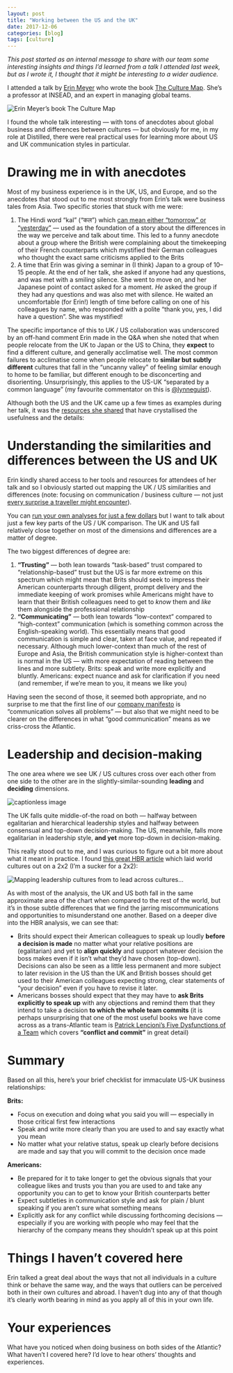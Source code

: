 ```yaml
---
layout: post
title: "Working between the US and the UK"
date: 2017-12-06
categories: [blog]
tags: [culture]
---
```


_This post started as an internal message to share with our team some interesting insights and things I’d learned from a talk I attended last week, but as I wrote it, I thought that it might be interesting to a wider audience._

I attended a talk by [Erin Meyer](http://www.erinmeyer.com/) who wrote the book [The Culture Map](http://erinmeyer.com/book/). She’s a professor at INSEAD, and an expert in managing global teams.

![Erin Meyer’s book The Culture Map](https://miro.medium.com/v2/resize:fit:880/format:webp/1*mETdVwbnXNRgWilbQ4nW9Q.png)

I found the whole talk interesting — with tons of anecdotes about global business and differences between cultures — but obviously for me, in my role at Distilled, there were real practical uses for learning more about US and UK communication styles in particular.

Drawing me in with anecdotes
============================

Most of my business experience is in the UK, US, and Europe, and so the anecdotes that stood out to me most strongly from Erin’s talk were business tales from Asia. Two specific stories that stuck with me were:

1.  The Hindi word “kal” (“कल”) which [can mean either “tomorrow” or “yesterday”](https://www.quora.com/Why-is-the-word-for-tomorrow-and-yesterday-%E2%80%9Ckal-%E2%80%9D-the-same-in-Hindi-Urdu-because-if-there-was-or-is-unnecessary-to-differentiate-the-two-if-the-meaning-is-apparent-from-its-context-then-how-is-this-not-the-case-with-languages) — used as the foundation of a story about the differences in the way we perceive and talk about time. This led to a funny anecdote about a group where the British were complaining about the timekeeping of their French counterparts which mystified their German colleagues who thought the exact same criticisms applied to the Brits
2.  A time that Erin was giving a seminar in (I think) Japan to a group of 10–15 people. At the end of her talk, she asked if anyone had any questions, and was met with a smiling silence. She went to move on, and her Japanese point of contact asked for a moment. _He_ asked the group if they had any questions and was also met with silence. He waited an uncomfortable (for Erin!) length of time before calling on one of his colleagues by name, who responded with a polite “thank you, yes, I did have a question”. She was mystified!

The specific importance of this to UK / US collaboration was underscored by an off-hand comment Erin made in the Q&A when she noted that when people relocate from the UK to Japan or the US to China, they **expect** to find a different culture, and generally acclimatise well. The most common failures to acclimatise come when people relocate to **similar but subtly different** cultures that fall in the “uncanny valley” of feeling similar enough to home to be familiar, but different enough to be disconcerting and disorienting. Unsurprisingly, this applies to the US-UK “separated by a common language” (my favourite commentator on this is [@lynneguist](https://twitter.com/lynneguist)).

Although both the US and the UK came up a few times as examples during her talk, it was the [resources she shared](http://erinmeyer.com/tools/) that have crystallised the usefulness and the details:

Understanding the similarities and differences between the US and UK
====================================================================

Erin kindly shared access to her tools and resources for attendees of her talk and so I obviously started out mapping the UK / US similarities and differences (note: focusing on communication / business culture — not just [every surprise a traveller might encounter](https://www.quora.com/What-is-most-shocking-thing-to-find-when-someone-from-the-USA-visits-Europe)).

You can [run your own analyses for just a few dollars](http://erinmeyer.com/tools/culture-map-premium/) but I want to talk about just a few key parts of the US / UK comparison. The UK and US fall relatively close together on most of the dimensions and differences are a matter of degree.

The two biggest differences of degree are:

1.  **“Trusting”** — both lean towards “task-based” trust compared to “relationship-based” trust but the US is far more extreme on this spectrum which might mean that Brits should seek to impress their American counterparts through diligent, prompt delivery and the immediate keeping of work promises while Americans might have to learn that their British colleagues need to get to _know_ them and _like_ them alongside the professional relationship
2.  **“Communicating”** — both lean towards “low-context” compared to “high-context” communication (which is something common across the English-speaking world). This essentially means that good communication is simple and clear, taken at face value, and repeated if necessary. Although much lower-context than much of the rest of Europe and Asia, the British communication style is higher-context than is normal in the US — with more expectation of reading between the lines and more subtlety. Brits: speak and write more explicitly and bluntly. Americans: expect nuance and ask for clarification if you need (and remember, if we’re mean to you, it means we like you)

Having seen the second of those, it seemed both appropriate, and no surprise to me that the first line of our [company manifesto](https://www.distilled.net/manifesto/) is “communication solves all problems” — but also that we might need to be clearer on the differences in what “good communication” means as we criss-cross the Atlantic.

Leadership and decision-making
==============================

The one area where we see UK / US cultures cross over each other from one side to the other are in the slightly-similar-sounding **leading** and **deciding** dimensions.

![captionless image](https://miro.medium.com/v2/resize:fit:1400/format:webp/1*0ZUWkGWSnn19ysXoRUuMcg.png)

The UK falls quite middle-of-the road on both — halfway between egalitarian and hierarchical leadership styles and halfway between consensual and top-down decision-making. The US, meanwhile, falls more egalitarian in leadership style, **and yet** more top-down in decision-making.

This really stood out to me, and I was curious to figure out a bit more about what it meant in practice. I found [this great HBR article](https://hbr.org/2017/07/being-the-boss-in-brussels-boston-and-beijing) which laid world cultures out on a 2x2 (I’m a sucker for a 2x2):

![Mapping leadership cultures from to lead across cultures…](https://miro.medium.com/v2/resize:fit:2000/format:webp/1*bk5nieJ6GkWKFf88vn7JKg.png)

As with most of the analysis, the UK and US both fall in the same approximate area of the chart when compared to the rest of the world, but it’s in those subtle differences that we find the jarring miscommunications and opportunities to misunderstand one another. Based on a deeper dive into the HBR analysis, we can see that:

*   Brits should expect their American colleagues to speak up loudly **before a decision is made** no matter what your relative positions are (egalitarian) and yet to **align quickly** and support whatever decision the boss makes even if it isn’t what they’d have chosen (top-down). Decisions can also be seen as a little less permanent and more subject to later revision in the US than the UK and British bosses should get used to their American colleagues expecting strong, clear statements of “your decision” even if you have to revise it later.
*   Americans bosses should expect that they may have to **ask Brits explicitly to speak up** with any objections and remind them that they intend to take a decision **to which the whole team commits** (it is perhaps unsurprising that one of the most useful books we have come across as a trans-Atlantic team is [Patrick Lencioni’s Five Dysfunctions of a Team](https://www.tablegroup.com/books/dysfunctions) which covers **“conflict and commit”** in great detail)

Summary
=======

Based on all this, here’s your brief checklist for immaculate US-UK business relationships:

**Brits:**

*   Focus on execution and doing what you said you will — especially in those critical first few interactions
*   Speak and write more clearly than you are used to and say exactly what you mean
*   No matter what your relative status, speak up clearly before decisions are made and say that you will commit to the decision once made

**Americans:**

*   Be prepared for it to take longer to get the obvious signals that your colleague likes and trusts you than you are used to and take any opportunity you can to get to know your British counterparts better
*   Expect subtleties in communication style and ask for plain / blunt speaking if you aren’t sure what something means
*   Explicitly ask for any conflict while discussing forthcoming decisions — especially if you are working with people who may feel that the hierarchy of the company means they shouldn’t speak up at this point

Things I haven’t covered here
=============================

Erin talked a great deal about the ways that not all individuals in a culture think or behave the same way, and the ways that outliers can be perceived both in their own cultures and abroad. I haven’t dug into any of that though it’s clearly worth bearing in mind as you apply all of this in your own life.

Your experiences
================

What have you noticed when doing business on both sides of the Atlantic? What haven’t I covered here? I’d love to hear others’ thoughts and experiences.

